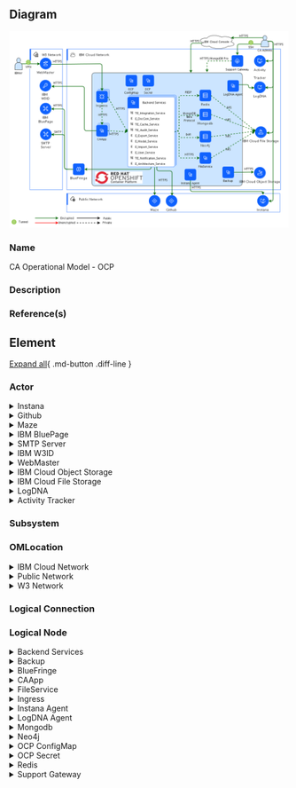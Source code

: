 

## Diagram

![CA Operational Model - OCP](../img/lomview_3o1MKezp8EK.png)


### Name


CA Operational Model - OCP



### Description




### Reference(s)




## Element

[Expand all](#){ .md-button .diff-line }


### Actor


    

<details markdown=1>
<summary markdown="span">Instana</summary>

<table>
    <caption></caption>
    <thead>
        <tr>
            <th></th>
            <th></th>
        </tr>
    </thead>
    <tr>
        <td> <strong>Name</strong> </td>
        <td>Instana</td>
    </tr>
    <tr>
        <td> <strong>Description</strong> </td>
        <td>Leverage Instana for Servers, Middlewares, and Applications Monitor</td>
    </tr>
    <tr>
        <td> <strong>Type</strong> </td>
        <td>IT System</td>
    </tr>
    <tr>
        <td> <strong>Generic Group</strong> </td>
<td>
        
</td>
    </tr>
</table>


</details>


    

<details markdown=1>
<summary markdown="span">Github</summary>

<table>
    <caption></caption>
    <thead>
        <tr>
            <th></th>
            <th></th>
        </tr>
    </thead>
    <tr>
        <td> <strong>Name</strong> </td>
        <td>Github</td>
    </tr>
    <tr>
        <td> <strong>Description</strong> </td>
        <td>Leverages Github for Architecture Data Archive</td>
    </tr>
    <tr>
        <td> <strong>Type</strong> </td>
        <td>IT System</td>
    </tr>
    <tr>
        <td> <strong>Generic Group</strong> </td>
<td>
        
</td>
    </tr>
</table>


</details>


    

<details markdown=1>
<summary markdown="span">Maze</summary>

<table>
    <caption></caption>
    <thead>
        <tr>
            <th></th>
            <th></th>
        </tr>
    </thead>
    <tr>
        <td> <strong>Name</strong> </td>
        <td>Maze</td>
    </tr>
    <tr>
        <td> <strong>Description</strong> </td>
        <td>Cognitive Architect integrated Maze for Cloud Deployment Diagram Render and Auto Deployment</td>
    </tr>
    <tr>
        <td> <strong>Type</strong> </td>
        <td>IT System</td>
    </tr>
    <tr>
        <td> <strong>Generic Group</strong> </td>
<td>
        
</td>
    </tr>
</table>


</details>


    

<details markdown=1>
<summary markdown="span">IBM BluePage</summary>

<table>
    <caption></caption>
    <thead>
        <tr>
            <th></th>
            <th></th>
        </tr>
    </thead>
    <tr>
        <td> <strong>Name</strong> </td>
        <td>IBM BluePage</td>
    </tr>
    <tr>
        <td> <strong>Description</strong> </td>
        <td>IBM BluePage provides users profile information, including firstnName, lastName, avatar, notesId</td>
    </tr>
    <tr>
        <td> <strong>Type</strong> </td>
        <td>IT System</td>
    </tr>
    <tr>
        <td> <strong>Generic Group</strong> </td>
<td>
        
</td>
    </tr>
</table>


</details>


    

<details markdown=1>
<summary markdown="span">SMTP Server</summary>

<table>
    <caption></caption>
    <thead>
        <tr>
            <th></th>
            <th></th>
        </tr>
    </thead>
    <tr>
        <td> <strong>Name</strong> </td>
        <td>SMTP Server</td>
    </tr>
    <tr>
        <td> <strong>Description</strong> </td>
        <td>Uses Internal SMTP Server to send email notification</td>
    </tr>
    <tr>
        <td> <strong>Type</strong> </td>
        <td>IT System</td>
    </tr>
    <tr>
        <td> <strong>Generic Group</strong> </td>
<td>
        
</td>
    </tr>
</table>


</details>


    

<details markdown=1>
<summary markdown="span">IBM W3ID</summary>

<table>
    <caption></caption>
    <thead>
        <tr>
            <th></th>
            <th></th>
        </tr>
    </thead>
    <tr>
        <td> <strong>Name</strong> </td>
        <td>IBM W3ID</td>
    </tr>
    <tr>
        <td> <strong>Description</strong> </td>
        <td>Leverage IBM W3ID for IBMer authentication</td>
    </tr>
    <tr>
        <td> <strong>Type</strong> </td>
        <td>IT System</td>
    </tr>
    <tr>
        <td> <strong>Generic Group</strong> </td>
<td>
        
</td>
    </tr>
</table>


</details>


    

<details markdown=1>
<summary markdown="span">WebMaster</summary>

<table>
    <caption></caption>
    <thead>
        <tr>
            <th></th>
            <th></th>
        </tr>
    </thead>
    <tr>
        <td> <strong>Name</strong> </td>
        <td>WebMaster</td>
    </tr>
    <tr>
        <td> <strong>Description</strong> </td>
        <td></td>
    </tr>
    <tr>
        <td> <strong>Type</strong> </td>
        <td>IT System</td>
    </tr>
    <tr>
        <td> <strong>Generic Group</strong> </td>
<td>
        
</td>
    </tr>
</table>


</details>


    

<details markdown=1>
<summary markdown="span">IBM Cloud Object Storage</summary>

<table>
    <caption></caption>
    <thead>
        <tr>
            <th></th>
            <th></th>
        </tr>
    </thead>
    <tr>
        <td> <strong>Name</strong> </td>
        <td>IBM Cloud Object Storage</td>
    </tr>
    <tr>
        <td> <strong>Description</strong> </td>
        <td>Provided by IBM Cloud, used to store backup data within 7 days.</td>
    </tr>
    <tr>
        <td> <strong>Type</strong> </td>
        <td>IT System</td>
    </tr>
    <tr>
        <td> <strong>Generic Group</strong> </td>
<td>
        
</td>
    </tr>
</table>


</details>


    

<details markdown=1>
<summary markdown="span">IBM Cloud File Storage</summary>

<table>
    <caption></caption>
    <thead>
        <tr>
            <th></th>
            <th></th>
        </tr>
    </thead>
    <tr>
        <td> <strong>Name</strong> </td>
        <td>IBM Cloud File Storage</td>
    </tr>
    <tr>
        <td> <strong>Description</strong> </td>
        <td>IBM Cloud File Storage is flash-backed, durable, fast, and flexible NFS-based file storage. Used to store database and file data.</td>
    </tr>
    <tr>
        <td> <strong>Type</strong> </td>
        <td>IT System</td>
    </tr>
    <tr>
        <td> <strong>Generic Group</strong> </td>
<td>
        
</td>
    </tr>
</table>


</details>


    

<details markdown=1>
<summary markdown="span">LogDNA</summary>

<table>
    <caption></caption>
    <thead>
        <tr>
            <th></th>
            <th></th>
        </tr>
    </thead>
    <tr>
        <td> <strong>Name</strong> </td>
        <td>LogDNA</td>
    </tr>
    <tr>
        <td> <strong>Description</strong> </td>
        <td>LogDNA is the service provided by IBM Cloud, receives the container log by the LogDNA agent within the cluster.</td>
    </tr>
    <tr>
        <td> <strong>Type</strong> </td>
        <td>IT System</td>
    </tr>
    <tr>
        <td> <strong>Generic Group</strong> </td>
<td>
        
</td>
    </tr>
</table>


</details>


    

<details markdown=1>
<summary markdown="span">Activity Tracker</summary>

<table>
    <caption></caption>
    <thead>
        <tr>
            <th></th>
            <th></th>
        </tr>
    </thead>
    <tr>
        <td> <strong>Name</strong> </td>
        <td>Activity Tracker</td>
    </tr>
    <tr>
        <td> <strong>Description</strong> </td>
        <td>Activity Tracker is the service provided by IBM Cloud, used to monitor the events in the Servers.</td>
    </tr>
    <tr>
        <td> <strong>Type</strong> </td>
        <td>IT System</td>
    </tr>
    <tr>
        <td> <strong>Generic Group</strong> </td>
<td>
        
</td>
    </tr>
</table>


</details>


    



### Subsystem




### OMLocation


    

<details markdown=1>
<summary markdown="span">IBM Cloud Network</summary>

<table>
    <caption></caption>
    <thead>
        <tr>
            <th></th>
            <th></th>
        </tr>
    </thead>
    <tr>
        <td> <strong>Name</strong> </td>
        <td>IBM Cloud Network</td>
    </tr>
    <tr>
        <td> <strong>Description</strong> </td>
        <td></td>
    </tr>
</table>


</details>


    

<details markdown=1>
<summary markdown="span">Public Network</summary>

<table>
    <caption></caption>
    <thead>
        <tr>
            <th></th>
            <th></th>
        </tr>
    </thead>
    <tr>
        <td> <strong>Name</strong> </td>
        <td>Public Network</td>
    </tr>
    <tr>
        <td> <strong>Description</strong> </td>
        <td></td>
    </tr>
</table>


</details>


    

<details markdown=1>
<summary markdown="span">W3 Network</summary>

<table>
    <caption></caption>
    <thead>
        <tr>
            <th></th>
            <th></th>
        </tr>
    </thead>
    <tr>
        <td> <strong>Name</strong> </td>
        <td>W3 Network</td>
    </tr>
    <tr>
        <td> <strong>Description</strong> </td>
        <td></td>
    </tr>
</table>


</details>


    



### Logical Connection


    



### Logical Node


    

<details markdown=1>
<summary markdown="span">Backend Services</summary>

<table>
    <caption></caption>
    <thead>
        <tr>
            <th></th>
            <th></th>
        </tr>
    </thead>
    <tr>
        <td> <strong>Name</strong> </td>
        <td>Backend Services</td>
    </tr>
    <tr>
        <td> <strong>Description</strong> </td>
        <td></td>
    </tr>
    <tr>
        <td> <strong>Type</strong> </td>
        <td></td>
    </tr>
    <tr>
        <td> <strong>Primary Capability</strong> </td>
        <td>
            
        </td>
    </tr>
    <tr>
        <td> <strong>Implementation</strong> </td>
        <td>
            
                <div><a href="">Loopback4</a></div>
            
                <div><a href="">Node.js</a></div>
            
                <div><a href="">Redis Pub/Sub APIs</a></div>
            
                <div><a href="">Redis SDK</a></div>
            
                <div><a href="">Loopback3</a></div>
            
                <div><a href="">Python</a></div>
            
                <div><a href="">Liberty</a></div>
            
                <div><a href="">POI</a></div>
            
                <div><a href="">Spring Boot</a></div>
            
        </td>
    </tr>
    <tr>
        <td> <strong>Architectural Decision</strong> </td>
        <td>
            
        </td>
    </tr>
    <tr>
        <td> <strong>Non Functional Requirement</strong> </td>
        <td>
            
        </td>
    </tr>
    <tr>
        <td> <strong>Generic Group</strong> </td>
        <td></td>
    </tr>
    <tr>
        <td> <strong>Sub-level Diagram</strong> </td>
        <td></td>
    </tr>
    <tr>
        <td> <strong>Related Diagrams</strong> </td>
        <td>
            
                <div><a href="../../Logical-Operational-View/ITAA Operational Model - OCP">ITAA Operational Model - OCP</a></div>
            
                <div><a href="../../Logical-Operational-View/CA Operational Model - OCP">CA Operational Model - OCP</a></div>
            
        </td>
    </tr>
    <tr>
        <td> <strong>Related Elements</strong> </td>
        <td>
            
                <div>IBM Cloud Network</div>
                
                    
                    <li><a href="../../Logical-Operational-View/ITAA Operational Model - OCP">ITAA Operational Model - OCP</a></li>
                    
                    <li><a href="../../Logical-Operational-View/CA Operational Model - OCP">CA Operational Model - OCP</a></li>
                    
                
            
            
                <div>E_User_Service</div>
                
                    
                    <li><div><a href="../../Logical-Operational-View/ITAA Operational Model - OCP">ITAA Operational Model - OCP</a></div></li>
                    
                    <li><div><a href="../../Logical-Operational-View/CA Operational Model - OCP">CA Operational Model - OCP</a></div></li>
                    
                    <li><div><a href="../../Logical-Operational-View/LOM View - In updates">LOM View - In updates</a></div></li>
                    
                    <li><div><a href="../../Services-View/Architecture Overview">Architecture Overview</a></div></li>
                    
                    <li><div><a href="../../Sequence-View/CA authorization new scenarios">CA authorization new scenarios</a></div></li>
                    
                    <li><div><a href="../../Sequence-View/CA authorization old scenarios">CA authorization old scenarios</a></div></li>
                    
                    <li><div><a href="../../Sequence-View/User Login & Session Mgt Process">User Login & Session Mgt Process</a></div></li>
                    
                    <li><div><a href="../../Sequence-View/Peer Review Request - Expire process">Peer Review Request - Expire process</a></div></li>
                    
                    <li><div><a href="../../Sequence-View/ Customization Export Flow"> Customization Export Flow</a></div></li>
                    
                    <li><div><a href="../../Sequence-View/Peer Review Request - Request process">Peer Review Request - Request process</a></div></li>
                    
                    <li><div><a href="../../Static-View/Overall Service Interaction">Overall Service Interaction</a></div></li>
                    
                    <li><div><a href="../../Static-View/3-rd Party Service Interaction">3-rd Party Service Interaction</a></div></li>
                    
                
            
                <div>E_DocGen_Service</div>
                
                    
                    <li><div><a href="../../Prescribed-Operational-View/POM View - In updates">POM View - In updates</a></div></li>
                    
                    <li><div><a href="../../Logical-Operational-View/ITAA Operational Model - OCP">ITAA Operational Model - OCP</a></div></li>
                    
                    <li><div><a href="../../Logical-Operational-View/CA Operational Model - OCP">CA Operational Model - OCP</a></div></li>
                    
                    <li><div><a href="../../Logical-Operational-View/LOM View - In updates">LOM View - In updates</a></div></li>
                    
                    <li><div><a href="../../Services-View/Architecture Overview">Architecture Overview</a></div></li>
                    
                    <li><div><a href="../../Sequence-View/ Customization Export Flow"> Customization Export Flow</a></div></li>
                    
                    <li><div><a href="../../Static-View/Overall Service Interaction">Overall Service Interaction</a></div></li>
                    
                
            
                <div>E_Model_Service</div>
                
                    
                    <li><div><a href="../../Logical-Operational-View/ITAA Operational Model - OCP">ITAA Operational Model - OCP</a></div></li>
                    
                    <li><div><a href="../../Logical-Operational-View/CA Operational Model - OCP">CA Operational Model - OCP</a></div></li>
                    
                    <li><div><a href="../../Logical-Operational-View/LOM View - In updates">LOM View - In updates</a></div></li>
                    
                    <li><div><a href="../../Services-View/Architecture Overview">Architecture Overview</a></div></li>
                    
                    <li><div><a href="../../Sequence-View/Process Flow - Train co_occurrence model">Process Flow - Train co_occurrence model</a></div></li>
                    
                    <li><div><a href="../../Sequence-View/Process Flow - Search Architecture Assets">Process Flow - Search Architecture Assets</a></div></li>
                    
                    <li><div><a href="../../Static-View/Overall Service Interaction">Overall Service Interaction</a></div></li>
                    
                
            
                <div>E_Export_Service</div>
                
                    
                    <li><div><a href="../../Prescribed-Operational-View/POM View - In updates">POM View - In updates</a></div></li>
                    
                    <li><div><a href="../../Logical-Operational-View/ITAA Operational Model - OCP">ITAA Operational Model - OCP</a></div></li>
                    
                    <li><div><a href="../../Logical-Operational-View/CA Operational Model - OCP">CA Operational Model - OCP</a></div></li>
                    
                    <li><div><a href="../../Logical-Operational-View/LOM View - In updates">LOM View - In updates</a></div></li>
                    
                    <li><div><a href="../../Services-View/Architecture Overview">Architecture Overview</a></div></li>
                    
                    <li><div><a href="../../Static-View/Overall Service Interaction">Overall Service Interaction</a></div></li>
                    
                
            
                <div>E_Architecture_Service</div>
                
                    
                    <li><div><a href="../../Logical-Operational-View/ITAA Operational Model - OCP">ITAA Operational Model - OCP</a></div></li>
                    
                    <li><div><a href="../../Logical-Operational-View/CA Operational Model - OCP">CA Operational Model - OCP</a></div></li>
                    
                    <li><div><a href="../../Logical-Operational-View/LOM View - In updates">LOM View - In updates</a></div></li>
                    
                    <li><div><a href="../../Services-View/Architecture Overview">Architecture Overview</a></div></li>
                    
                    <li><div><a href="../../Sequence-View/IIAA-4071: create drill down diagram flow">IIAA-4071: create drill down diagram flow</a></div></li>
                    
                    <li><div><a href="../../Sequence-View/CA authorization new scenarios">CA authorization new scenarios</a></div></li>
                    
                    <li><div><a href="../../Sequence-View/CA authorization old scenarios">CA authorization old scenarios</a></div></li>
                    
                    <li><div><a href="../../Sequence-View/Peer Review Request - Expire process">Peer Review Request - Expire process</a></div></li>
                    
                    <li><div><a href="../../Sequence-View/Auto Return Pen Flow">Auto Return Pen Flow</a></div></li>
                    
                    <li><div><a href="../../Sequence-View/ Customization Export Flow"> Customization Export Flow</a></div></li>
                    
                    <li><div><a href="../../Sequence-View/Process Flow - Train co_occurrence model">Process Flow - Train co_occurrence model</a></div></li>
                    
                    <li><div><a href="../../Sequence-View/Peer Review Request - Request process">Peer Review Request - Request process</a></div></li>
                    
                    <li><div><a href="../../Sequence-View/Process Flow - Search Architecture Assets">Process Flow - Search Architecture Assets</a></div></li>
                    
                
            
                <div>E_Import_Service</div>
                
                    
                    <li><div><a href="../../Logical-Operational-View/ITAA Operational Model - OCP">ITAA Operational Model - OCP</a></div></li>
                    
                    <li><div><a href="../../Logical-Operational-View/CA Operational Model - OCP">CA Operational Model - OCP</a></div></li>
                    
                    <li><div><a href="../../Logical-Operational-View/LOM View - In updates">LOM View - In updates</a></div></li>
                    
                    <li><div><a href="../../Services-View/Architecture Overview">Architecture Overview</a></div></li>
                    
                    <li><div><a href="../../Static-View/Overall Service Interaction">Overall Service Interaction</a></div></li>
                    
                
            
                <div>TE_Integration_Service</div>
                
                    
                    <li><div><a href="../../Logical-Operational-View/ITAA Operational Model - OCP">ITAA Operational Model - OCP</a></div></li>
                    
                    <li><div><a href="../../Logical-Operational-View/CA Operational Model - OCP">CA Operational Model - OCP</a></div></li>
                    
                    <li><div><a href="../../Logical-Operational-View/LOM View - In updates">LOM View - In updates</a></div></li>
                    
                    <li><div><a href="../../Services-View/Architecture Overview">Architecture Overview</a></div></li>
                    
                    <li><div><a href="../../Sequence-View/Solution Advisor Integration - Update Opportunity">Solution Advisor Integration - Update Opportunity</a></div></li>
                    
                    <li><div><a href="../../Static-View/CA and Maze Integration">CA and Maze Integration</a></div></li>
                    
                    <li><div><a href="../../Static-View/Overall Service Interaction">Overall Service Interaction</a></div></li>
                    
                    <li><div><a href="../../Static-View/3-rd Party Service Interaction">3-rd Party Service Interaction</a></div></li>
                    
                
            
                <div>TE_Audit_Service</div>
                
                    
                    <li><div><a href="../../Logical-Operational-View/ITAA Operational Model - OCP">ITAA Operational Model - OCP</a></div></li>
                    
                    <li><div><a href="../../Logical-Operational-View/CA Operational Model - OCP">CA Operational Model - OCP</a></div></li>
                    
                    <li><div><a href="../../Logical-Operational-View/LOM View - In updates">LOM View - In updates</a></div></li>
                    
                    <li><div><a href="../../Services-View/Architecture Overview">Architecture Overview</a></div></li>
                    
                    <li><div><a href="../../Sequence-View/CA authorization new scenarios">CA authorization new scenarios</a></div></li>
                    
                    <li><div><a href="../../Sequence-View/CA authorization old scenarios">CA authorization old scenarios</a></div></li>
                    
                    <li><div><a href="../../Sequence-View/Auto Return Pen Flow">Auto Return Pen Flow</a></div></li>
                    
                    <li><div><a href="../../Static-View/Overall Service Interaction">Overall Service Interaction</a></div></li>
                    
                
            
                <div>TE_Cache_Service</div>
                
                    
                    <li><div><a href="../../Logical-Operational-View/ITAA Operational Model - OCP">ITAA Operational Model - OCP</a></div></li>
                    
                    <li><div><a href="../../Logical-Operational-View/CA Operational Model - OCP">CA Operational Model - OCP</a></div></li>
                    
                    <li><div><a href="../../Logical-Operational-View/LOM View - In updates">LOM View - In updates</a></div></li>
                    
                    <li><div><a href="../../Services-View/Architecture Overview">Architecture Overview</a></div></li>
                    
                    <li><div><a href="../../Sequence-View/Process Flow - Search Architecture Assets">Process Flow - Search Architecture Assets</a></div></li>
                    
                    <li><div><a href="../../Static-View/Overall Service Interaction">Overall Service Interaction</a></div></li>
                    
                
            
                <div>TE_Notification_Service</div>
                
                    
                    <li><div><a href="../../Logical-Operational-View/ITAA Operational Model - OCP">ITAA Operational Model - OCP</a></div></li>
                    
                    <li><div><a href="../../Logical-Operational-View/CA Operational Model - OCP">CA Operational Model - OCP</a></div></li>
                    
                    <li><div><a href="../../Logical-Operational-View/LOM View - In updates">LOM View - In updates</a></div></li>
                    
                    <li><div><a href="../../Services-View/Architecture Overview">Architecture Overview</a></div></li>
                    
                    <li><div><a href="../../Sequence-View/Peer Review Request - Expire process">Peer Review Request - Expire process</a></div></li>
                    
                    <li><div><a href="../../Sequence-View/Auto Return Pen Flow">Auto Return Pen Flow</a></div></li>
                    
                    <li><div><a href="../../Sequence-View/Process Flow - Train co_occurrence model">Process Flow - Train co_occurrence model</a></div></li>
                    
                    <li><div><a href="../../Sequence-View/Peer Review Request - Request process">Peer Review Request - Request process</a></div></li>
                    
                    <li><div><a href="../../Static-View/Overall Service Interaction">Overall Service Interaction</a></div></li>
                    
                    <li><div><a href="../../Static-View/3-rd Party Service Interaction">3-rd Party Service Interaction</a></div></li>
                    
                
            
        </td>
    </tr>
    
</table>


</details>


    

<details markdown=1>
<summary markdown="span">Backup</summary>

<table>
    <caption></caption>
    <thead>
        <tr>
            <th></th>
            <th></th>
        </tr>
    </thead>
    <tr>
        <td> <strong>Name</strong> </td>
        <td>Backup</td>
    </tr>
    <tr>
        <td> <strong>Description</strong> </td>
        <td></td>
    </tr>
    <tr>
        <td> <strong>Type</strong> </td>
        <td></td>
    </tr>
    <tr>
        <td> <strong>Primary Capability</strong> </td>
        <td>
            
        </td>
    </tr>
    <tr>
        <td> <strong>Implementation</strong> </td>
        <td>
            
        </td>
    </tr>
    <tr>
        <td> <strong>Architectural Decision</strong> </td>
        <td>
            
        </td>
    </tr>
    <tr>
        <td> <strong>Non Functional Requirement</strong> </td>
        <td>
            
        </td>
    </tr>
    <tr>
        <td> <strong>Generic Group</strong> </td>
        <td></td>
    </tr>
    <tr>
        <td> <strong>Sub-level Diagram</strong> </td>
        <td></td>
    </tr>
    <tr>
        <td> <strong>Related Diagrams</strong> </td>
        <td>
            
                <div><a href="../../Logical-Operational-View/ITAA Operational Model - OCP">ITAA Operational Model - OCP</a></div>
            
                <div><a href="../../Logical-Operational-View/CA Operational Model - OCP">CA Operational Model - OCP</a></div>
            
        </td>
    </tr>
    <tr>
        <td> <strong>Related Elements</strong> </td>
        <td>
            
                <div>IBM Cloud Network</div>
                
                    
                    <li><a href="../../Logical-Operational-View/ITAA Operational Model - OCP">ITAA Operational Model - OCP</a></li>
                    
                    <li><a href="../../Logical-Operational-View/CA Operational Model - OCP">CA Operational Model - OCP</a></li>
                    
                
            
            
        </td>
    </tr>
    
</table>


</details>


    

<details markdown=1>
<summary markdown="span">BlueFringe</summary>

<table>
    <caption></caption>
    <thead>
        <tr>
            <th></th>
            <th></th>
        </tr>
    </thead>
    <tr>
        <td> <strong>Name</strong> </td>
        <td>BlueFringe</td>
    </tr>
    <tr>
        <td> <strong>Description</strong> </td>
        <td>BlueFringe is an offering from IBM CIO Network Engineering team, enable connections from IBM Cloud account to IBM's Intranet</td>
    </tr>
    <tr>
        <td> <strong>Type</strong> </td>
        <td></td>
    </tr>
    <tr>
        <td> <strong>Primary Capability</strong> </td>
        <td>
            
                <div>network routing</div>
            
        </td>
    </tr>
    <tr>
        <td> <strong>Implementation</strong> </td>
        <td>
            
        </td>
    </tr>
    <tr>
        <td> <strong>Architectural Decision</strong> </td>
        <td>
            
                <div><a href="../../Architectural Decisions/architecturaldecision_r1epW-pDe9">Use BlueFringe to connect w3 network</a></div>
            
        </td>
    </tr>
    <tr>
        <td> <strong>Non Functional Requirement</strong> </td>
        <td>
            
        </td>
    </tr>
    <tr>
        <td> <strong>Generic Group</strong> </td>
        <td></td>
    </tr>
    <tr>
        <td> <strong>Sub-level Diagram</strong> </td>
        <td></td>
    </tr>
    <tr>
        <td> <strong>Related Diagrams</strong> </td>
        <td>
            
                <div><a href="../../Logical-Operational-View/CA Operational Model - OCP">CA Operational Model - OCP</a></div>
            
                <div><a href="../../IT-System-View/IT System View - IBM Cloud Based">IT System View - IBM Cloud Based</a></div>
            
        </td>
    </tr>
    <tr>
        <td> <strong>Related Elements</strong> </td>
        <td>
            
                <div>Use BlueFringe to connect w3 network</div>
                
                    
                    <li><a href="../../Logical-Operational-View/ITAA Operational Model - OCP">ITAA Operational Model - OCP</a></li>
                    
                    <li><a href="../../Logical-Operational-View/CA Operational Model - OCP">CA Operational Model - OCP</a></li>
                    
                    <li><a href="../../IT-System-View/IT System View - IBM Cloud Based">IT System View - IBM Cloud Based</a></li>
                    
                
            
                <div>IBM Cloud Network</div>
                
                    
                    <li><a href="../../Logical-Operational-View/ITAA Operational Model - OCP">ITAA Operational Model - OCP</a></li>
                    
                    <li><a href="../../Logical-Operational-View/CA Operational Model - OCP">CA Operational Model - OCP</a></li>
                    
                
            
            
                <div>network routing</div>
                
            
        </td>
    </tr>
    
</table>


</details>


    

<details markdown=1>
<summary markdown="span">CAApp</summary>

<table>
    <caption></caption>
    <thead>
        <tr>
            <th></th>
            <th></th>
        </tr>
    </thead>
    <tr>
        <td> <strong>Name</strong> </td>
        <td>CAApp</td>
    </tr>
    <tr>
        <td> <strong>Description</strong> </td>
        <td></td>
    </tr>
    <tr>
        <td> <strong>Type</strong> </td>
        <td></td>
    </tr>
    <tr>
        <td> <strong>Primary Capability</strong> </td>
        <td>
            
        </td>
    </tr>
    <tr>
        <td> <strong>Implementation</strong> </td>
        <td>
            
        </td>
    </tr>
    <tr>
        <td> <strong>Architectural Decision</strong> </td>
        <td>
            
        </td>
    </tr>
    <tr>
        <td> <strong>Non Functional Requirement</strong> </td>
        <td>
            
        </td>
    </tr>
    <tr>
        <td> <strong>Generic Group</strong> </td>
        <td></td>
    </tr>
    <tr>
        <td> <strong>Sub-level Diagram</strong> </td>
        <td></td>
    </tr>
    <tr>
        <td> <strong>Related Diagrams</strong> </td>
        <td>
            
                <div><a href="../../Logical-Operational-View/ITAA Operational Model - OCP">ITAA Operational Model - OCP</a></div>
            
                <div><a href="../../Logical-Operational-View/CA Operational Model - OCP">CA Operational Model - OCP</a></div>
            
        </td>
    </tr>
    <tr>
        <td> <strong>Related Elements</strong> </td>
        <td>
            
                <div>IBM Cloud Network</div>
                
                    
                    <li><a href="../../Logical-Operational-View/ITAA Operational Model - OCP">ITAA Operational Model - OCP</a></li>
                    
                    <li><a href="../../Logical-Operational-View/CA Operational Model - OCP">CA Operational Model - OCP</a></li>
                    
                
            
            
        </td>
    </tr>
    
</table>


</details>


    

<details markdown=1>
<summary markdown="span">FileService</summary>

<table>
    <caption></caption>
    <thead>
        <tr>
            <th></th>
            <th></th>
        </tr>
    </thead>
    <tr>
        <td> <strong>Name</strong> </td>
        <td>FileService</td>
    </tr>
    <tr>
        <td> <strong>Description</strong> </td>
        <td></td>
    </tr>
    <tr>
        <td> <strong>Type</strong> </td>
        <td></td>
    </tr>
    <tr>
        <td> <strong>Primary Capability</strong> </td>
        <td>
            
        </td>
    </tr>
    <tr>
        <td> <strong>Implementation</strong> </td>
        <td>
            
        </td>
    </tr>
    <tr>
        <td> <strong>Architectural Decision</strong> </td>
        <td>
            
        </td>
    </tr>
    <tr>
        <td> <strong>Non Functional Requirement</strong> </td>
        <td>
            
        </td>
    </tr>
    <tr>
        <td> <strong>Generic Group</strong> </td>
        <td></td>
    </tr>
    <tr>
        <td> <strong>Sub-level Diagram</strong> </td>
        <td></td>
    </tr>
    <tr>
        <td> <strong>Related Diagrams</strong> </td>
        <td>
            
                <div><a href="../../Logical-Operational-View/ITAA Operational Model - OCP">ITAA Operational Model - OCP</a></div>
            
                <div><a href="../../Logical-Operational-View/CA Operational Model - OCP">CA Operational Model - OCP</a></div>
            
        </td>
    </tr>
    <tr>
        <td> <strong>Related Elements</strong> </td>
        <td>
            
                <div>IBM Cloud Network</div>
                
                    
                    <li><a href="../../Logical-Operational-View/ITAA Operational Model - OCP">ITAA Operational Model - OCP</a></li>
                    
                    <li><a href="../../Logical-Operational-View/CA Operational Model - OCP">CA Operational Model - OCP</a></li>
                    
                
            
            
        </td>
    </tr>
    
</table>


</details>


    

<details markdown=1>
<summary markdown="span">Ingress</summary>

<table>
    <caption></caption>
    <thead>
        <tr>
            <th></th>
            <th></th>
        </tr>
    </thead>
    <tr>
        <td> <strong>Name</strong> </td>
        <td>Ingress</td>
    </tr>
    <tr>
        <td> <strong>Description</strong> </td>
        <td></td>
    </tr>
    <tr>
        <td> <strong>Type</strong> </td>
        <td></td>
    </tr>
    <tr>
        <td> <strong>Primary Capability</strong> </td>
        <td>
            
                <div>connectivity & transformation</div>
            
        </td>
    </tr>
    <tr>
        <td> <strong>Implementation</strong> </td>
        <td>
            
        </td>
    </tr>
    <tr>
        <td> <strong>Architectural Decision</strong> </td>
        <td>
            
        </td>
    </tr>
    <tr>
        <td> <strong>Non Functional Requirement</strong> </td>
        <td>
            
        </td>
    </tr>
    <tr>
        <td> <strong>Generic Group</strong> </td>
        <td></td>
    </tr>
    <tr>
        <td> <strong>Sub-level Diagram</strong> </td>
        <td></td>
    </tr>
    <tr>
        <td> <strong>Related Diagrams</strong> </td>
        <td>
            
                <div><a href="../../Logical-Operational-View/ITAA Operational Model - OCP">ITAA Operational Model - OCP</a></div>
            
                <div><a href="../../Logical-Operational-View/CA Operational Model - OCP">CA Operational Model - OCP</a></div>
            
                <div><a href="../../IT-System-View/IT System View - IBM Cloud Based">IT System View - IBM Cloud Based</a></div>
            
        </td>
    </tr>
    <tr>
        <td> <strong>Related Elements</strong> </td>
        <td>
            
                <div>IBM Cloud Network</div>
                
                    
                    <li><a href="../../Logical-Operational-View/ITAA Operational Model - OCP">ITAA Operational Model - OCP</a></li>
                    
                    <li><a href="../../Logical-Operational-View/CA Operational Model - OCP">CA Operational Model - OCP</a></li>
                    
                
            
            
                <div>connectivity & transformation</div>
                
            
        </td>
    </tr>
    
</table>


</details>


    

<details markdown=1>
<summary markdown="span">Instana Agent</summary>

<table>
    <caption></caption>
    <thead>
        <tr>
            <th></th>
            <th></th>
        </tr>
    </thead>
    <tr>
        <td> <strong>Name</strong> </td>
        <td>Instana Agent</td>
    </tr>
    <tr>
        <td> <strong>Description</strong> </td>
        <td></td>
    </tr>
    <tr>
        <td> <strong>Type</strong> </td>
        <td></td>
    </tr>
    <tr>
        <td> <strong>Primary Capability</strong> </td>
        <td>
            
        </td>
    </tr>
    <tr>
        <td> <strong>Implementation</strong> </td>
        <td>
            
        </td>
    </tr>
    <tr>
        <td> <strong>Architectural Decision</strong> </td>
        <td>
            
        </td>
    </tr>
    <tr>
        <td> <strong>Non Functional Requirement</strong> </td>
        <td>
            
        </td>
    </tr>
    <tr>
        <td> <strong>Generic Group</strong> </td>
        <td></td>
    </tr>
    <tr>
        <td> <strong>Sub-level Diagram</strong> </td>
        <td></td>
    </tr>
    <tr>
        <td> <strong>Related Diagrams</strong> </td>
        <td>
            
                <div><a href="../../Logical-Operational-View/CA Operational Model - OCP">CA Operational Model - OCP</a></div>
            
        </td>
    </tr>
    <tr>
        <td> <strong>Related Elements</strong> </td>
        <td>
            
                <div>IBM Cloud Network</div>
                
                    
                    <li><a href="../../Logical-Operational-View/ITAA Operational Model - OCP">ITAA Operational Model - OCP</a></li>
                    
                    <li><a href="../../Logical-Operational-View/CA Operational Model - OCP">CA Operational Model - OCP</a></li>
                    
                
            
            
        </td>
    </tr>
    
</table>


</details>


    

<details markdown=1>
<summary markdown="span">LogDNA Agent</summary>

<table>
    <caption></caption>
    <thead>
        <tr>
            <th></th>
            <th></th>
        </tr>
    </thead>
    <tr>
        <td> <strong>Name</strong> </td>
        <td>LogDNA Agent</td>
    </tr>
    <tr>
        <td> <strong>Description</strong> </td>
        <td></td>
    </tr>
    <tr>
        <td> <strong>Type</strong> </td>
        <td></td>
    </tr>
    <tr>
        <td> <strong>Primary Capability</strong> </td>
        <td>
            
        </td>
    </tr>
    <tr>
        <td> <strong>Implementation</strong> </td>
        <td>
            
        </td>
    </tr>
    <tr>
        <td> <strong>Architectural Decision</strong> </td>
        <td>
            
        </td>
    </tr>
    <tr>
        <td> <strong>Non Functional Requirement</strong> </td>
        <td>
            
        </td>
    </tr>
    <tr>
        <td> <strong>Generic Group</strong> </td>
        <td></td>
    </tr>
    <tr>
        <td> <strong>Sub-level Diagram</strong> </td>
        <td></td>
    </tr>
    <tr>
        <td> <strong>Related Diagrams</strong> </td>
        <td>
            
                <div><a href="../../Logical-Operational-View/ITAA Operational Model - OCP">ITAA Operational Model - OCP</a></div>
            
                <div><a href="../../Logical-Operational-View/CA Operational Model - OCP">CA Operational Model - OCP</a></div>
            
        </td>
    </tr>
    <tr>
        <td> <strong>Related Elements</strong> </td>
        <td>
            
                <div>IBM Cloud Network</div>
                
                    
                    <li><a href="../../Logical-Operational-View/ITAA Operational Model - OCP">ITAA Operational Model - OCP</a></li>
                    
                    <li><a href="../../Logical-Operational-View/CA Operational Model - OCP">CA Operational Model - OCP</a></li>
                    
                
            
            
        </td>
    </tr>
    
</table>


</details>


    

<details markdown=1>
<summary markdown="span">Mongodb</summary>

<table>
    <caption></caption>
    <thead>
        <tr>
            <th></th>
            <th></th>
        </tr>
    </thead>
    <tr>
        <td> <strong>Name</strong> </td>
        <td>Mongodb</td>
    </tr>
    <tr>
        <td> <strong>Description</strong> </td>
        <td>Mongodb is used to store User Information, History Data, Audit, and Integration Data. </td>
    </tr>
    <tr>
        <td> <strong>Type</strong> </td>
        <td></td>
    </tr>
    <tr>
        <td> <strong>Primary Capability</strong> </td>
        <td>
            
                <div>data</div>
            
        </td>
    </tr>
    <tr>
        <td> <strong>Implementation</strong> </td>
        <td>
            
        </td>
    </tr>
    <tr>
        <td> <strong>Architectural Decision</strong> </td>
        <td>
            
        </td>
    </tr>
    <tr>
        <td> <strong>Non Functional Requirement</strong> </td>
        <td>
            
        </td>
    </tr>
    <tr>
        <td> <strong>Generic Group</strong> </td>
        <td></td>
    </tr>
    <tr>
        <td> <strong>Sub-level Diagram</strong> </td>
        <td></td>
    </tr>
    <tr>
        <td> <strong>Related Diagrams</strong> </td>
        <td>
            
                <div><a href="../../Logical-Operational-View/ITAA Operational Model - OCP">ITAA Operational Model - OCP</a></div>
            
                <div><a href="../../Logical-Operational-View/CA Operational Model - OCP">CA Operational Model - OCP</a></div>
            
                <div><a href="../../Logical-Operational-View/LOM View - In updates">LOM View - In updates</a></div>
            
                <div><a href="../../IT-System-View/IT System View - IBM Cloud Based">IT System View - IBM Cloud Based</a></div>
            
        </td>
    </tr>
    <tr>
        <td> <strong>Related Elements</strong> </td>
        <td>
            
                <div>IBM Cloud Network</div>
                
                    
                    <li><a href="../../Logical-Operational-View/ITAA Operational Model - OCP">ITAA Operational Model - OCP</a></li>
                    
                    <li><a href="../../Logical-Operational-View/CA Operational Model - OCP">CA Operational Model - OCP</a></li>
                    
                
            
            
                <div>data</div>
                
            
        </td>
    </tr>
    
</table>


</details>


    

<details markdown=1>
<summary markdown="span">Neo4j</summary>

<table>
    <caption></caption>
    <thead>
        <tr>
            <th></th>
            <th></th>
        </tr>
    </thead>
    <tr>
        <td> <strong>Name</strong> </td>
        <td>Neo4j</td>
    </tr>
    <tr>
        <td> <strong>Description</strong> </td>
        <td>Neo4j is used store Architecture Meta Data, and Architecture Instana Data. </td>
    </tr>
    <tr>
        <td> <strong>Type</strong> </td>
        <td></td>
    </tr>
    <tr>
        <td> <strong>Primary Capability</strong> </td>
        <td>
            
                <div>data</div>
            
        </td>
    </tr>
    <tr>
        <td> <strong>Implementation</strong> </td>
        <td>
            
        </td>
    </tr>
    <tr>
        <td> <strong>Architectural Decision</strong> </td>
        <td>
            
                <div><a href="../../Architectural Decisions/architecturaldecision_HkB_Zx2a74HhY">Use Neo4j to store Architecture Data</a></div>
            
        </td>
    </tr>
    <tr>
        <td> <strong>Non Functional Requirement</strong> </td>
        <td>
            
                <div><a href="../../Non Functional Requirements/nonfunctionalrequirement_rklwWx3pXEB2F">System Availability</a></div>
            
        </td>
    </tr>
    <tr>
        <td> <strong>Generic Group</strong> </td>
        <td></td>
    </tr>
    <tr>
        <td> <strong>Sub-level Diagram</strong> </td>
        <td></td>
    </tr>
    <tr>
        <td> <strong>Related Diagrams</strong> </td>
        <td>
            
                <div><a href="../../Logical-Operational-View/ITAA Operational Model - OCP">ITAA Operational Model - OCP</a></div>
            
                <div><a href="../../Logical-Operational-View/CA Operational Model - OCP">CA Operational Model - OCP</a></div>
            
                <div><a href="../../Logical-Operational-View/LOM View - In updates">LOM View - In updates</a></div>
            
                <div><a href="../../IT-System-View/IT System View - IBM Cloud Based">IT System View - IBM Cloud Based</a></div>
            
        </td>
    </tr>
    <tr>
        <td> <strong>Related Elements</strong> </td>
        <td>
            
                <div>System Availability</div>
                
                    
                    <li><a href="../../Logical-Operational-View/ITAA Operational Model - OCP">ITAA Operational Model - OCP</a></li>
                    
                    <li><a href="../../Logical-Operational-View/CA Operational Model - OCP">CA Operational Model - OCP</a></li>
                    
                    <li><a href="../../Logical-Operational-View/LOM View - In updates">LOM View - In updates</a></li>
                    
                    <li><a href="../../IT-System-View/IT System View - IBM Cloud Based">IT System View - IBM Cloud Based</a></li>
                    
                
            
                <div>Use Neo4j to store Architecture Data</div>
                
                    
                    <li><a href="../../Logical-Operational-View/ITAA Operational Model - OCP">ITAA Operational Model - OCP</a></li>
                    
                    <li><a href="../../Logical-Operational-View/CA Operational Model - OCP">CA Operational Model - OCP</a></li>
                    
                    <li><a href="../../Logical-Operational-View/LOM View - In updates">LOM View - In updates</a></li>
                    
                    <li><a href="../../IT-System-View/IT System View - IBM Cloud Based">IT System View - IBM Cloud Based</a></li>
                    
                
            
                <div>IBM Cloud Network</div>
                
                    
                    <li><a href="../../Logical-Operational-View/ITAA Operational Model - OCP">ITAA Operational Model - OCP</a></li>
                    
                    <li><a href="../../Logical-Operational-View/CA Operational Model - OCP">CA Operational Model - OCP</a></li>
                    
                
            
            
                <div>data</div>
                
            
        </td>
    </tr>
    
</table>


</details>


    

<details markdown=1>
<summary markdown="span">OCP ConfigMap</summary>

<table>
    <caption></caption>
    <thead>
        <tr>
            <th></th>
            <th></th>
        </tr>
    </thead>
    <tr>
        <td> <strong>Name</strong> </td>
        <td>OCP ConfigMap</td>
    </tr>
    <tr>
        <td> <strong>Description</strong> </td>
        <td></td>
    </tr>
    <tr>
        <td> <strong>Type</strong> </td>
        <td></td>
    </tr>
    <tr>
        <td> <strong>Primary Capability</strong> </td>
        <td>
            
        </td>
    </tr>
    <tr>
        <td> <strong>Implementation</strong> </td>
        <td>
            
        </td>
    </tr>
    <tr>
        <td> <strong>Architectural Decision</strong> </td>
        <td>
            
        </td>
    </tr>
    <tr>
        <td> <strong>Non Functional Requirement</strong> </td>
        <td>
            
        </td>
    </tr>
    <tr>
        <td> <strong>Generic Group</strong> </td>
        <td></td>
    </tr>
    <tr>
        <td> <strong>Sub-level Diagram</strong> </td>
        <td></td>
    </tr>
    <tr>
        <td> <strong>Related Diagrams</strong> </td>
        <td>
            
                <div><a href="../../Logical-Operational-View/ITAA Operational Model - OCP">ITAA Operational Model - OCP</a></div>
            
                <div><a href="../../Logical-Operational-View/CA Operational Model - OCP">CA Operational Model - OCP</a></div>
            
        </td>
    </tr>
    <tr>
        <td> <strong>Related Elements</strong> </td>
        <td>
            
                <div>IBM Cloud Network</div>
                
                    
                    <li><a href="../../Logical-Operational-View/ITAA Operational Model - OCP">ITAA Operational Model - OCP</a></li>
                    
                    <li><a href="../../Logical-Operational-View/CA Operational Model - OCP">CA Operational Model - OCP</a></li>
                    
                
            
            
        </td>
    </tr>
    
</table>


</details>


    

<details markdown=1>
<summary markdown="span">OCP Secret</summary>

<table>
    <caption></caption>
    <thead>
        <tr>
            <th></th>
            <th></th>
        </tr>
    </thead>
    <tr>
        <td> <strong>Name</strong> </td>
        <td>OCP Secret</td>
    </tr>
    <tr>
        <td> <strong>Description</strong> </td>
        <td></td>
    </tr>
    <tr>
        <td> <strong>Type</strong> </td>
        <td></td>
    </tr>
    <tr>
        <td> <strong>Primary Capability</strong> </td>
        <td>
            
        </td>
    </tr>
    <tr>
        <td> <strong>Implementation</strong> </td>
        <td>
            
        </td>
    </tr>
    <tr>
        <td> <strong>Architectural Decision</strong> </td>
        <td>
            
        </td>
    </tr>
    <tr>
        <td> <strong>Non Functional Requirement</strong> </td>
        <td>
            
        </td>
    </tr>
    <tr>
        <td> <strong>Generic Group</strong> </td>
        <td></td>
    </tr>
    <tr>
        <td> <strong>Sub-level Diagram</strong> </td>
        <td></td>
    </tr>
    <tr>
        <td> <strong>Related Diagrams</strong> </td>
        <td>
            
                <div><a href="../../Logical-Operational-View/ITAA Operational Model - OCP">ITAA Operational Model - OCP</a></div>
            
                <div><a href="../../Logical-Operational-View/CA Operational Model - OCP">CA Operational Model - OCP</a></div>
            
        </td>
    </tr>
    <tr>
        <td> <strong>Related Elements</strong> </td>
        <td>
            
                <div>IBM Cloud Network</div>
                
                    
                    <li><a href="../../Logical-Operational-View/ITAA Operational Model - OCP">ITAA Operational Model - OCP</a></li>
                    
                    <li><a href="../../Logical-Operational-View/CA Operational Model - OCP">CA Operational Model - OCP</a></li>
                    
                
            
            
        </td>
    </tr>
    
</table>


</details>


    

<details markdown=1>
<summary markdown="span">Redis</summary>

<table>
    <caption></caption>
    <thead>
        <tr>
            <th></th>
            <th></th>
        </tr>
    </thead>
    <tr>
        <td> <strong>Name</strong> </td>
        <td>Redis</td>
    </tr>
    <tr>
        <td> <strong>Description</strong> </td>
        <td>Redis is used for two capabilities<div><ul><li>Used to cache frequent fetch data, like users private &amp; bookmarked architecture list</li><li>Used as notification framework to subscribe/emit events. </li></ul></div></td>
    </tr>
    <tr>
        <td> <strong>Type</strong> </td>
        <td></td>
    </tr>
    <tr>
        <td> <strong>Primary Capability</strong> </td>
        <td>
            
                <div>data</div>
            
        </td>
    </tr>
    <tr>
        <td> <strong>Implementation</strong> </td>
        <td>
            
        </td>
    </tr>
    <tr>
        <td> <strong>Architectural Decision</strong> </td>
        <td>
            
        </td>
    </tr>
    <tr>
        <td> <strong>Non Functional Requirement</strong> </td>
        <td>
            
                <div><a href="../../Non Functional Requirements/nonfunctionalrequirement_rklwWx3pXEB2F">System Availability</a></div>
            
        </td>
    </tr>
    <tr>
        <td> <strong>Generic Group</strong> </td>
        <td></td>
    </tr>
    <tr>
        <td> <strong>Sub-level Diagram</strong> </td>
        <td></td>
    </tr>
    <tr>
        <td> <strong>Related Diagrams</strong> </td>
        <td>
            
                <div><a href="../../Logical-Operational-View/ITAA Operational Model - OCP">ITAA Operational Model - OCP</a></div>
            
                <div><a href="../../Logical-Operational-View/CA Operational Model - OCP">CA Operational Model - OCP</a></div>
            
                <div><a href="../../Logical-Operational-View/LOM View - In updates">LOM View - In updates</a></div>
            
                <div><a href="../../IT-System-View/IT System View - IBM Cloud Based">IT System View - IBM Cloud Based</a></div>
            
        </td>
    </tr>
    <tr>
        <td> <strong>Related Elements</strong> </td>
        <td>
            
                <div>System Availability</div>
                
                    
                    <li><a href="../../Logical-Operational-View/ITAA Operational Model - OCP">ITAA Operational Model - OCP</a></li>
                    
                    <li><a href="../../Logical-Operational-View/CA Operational Model - OCP">CA Operational Model - OCP</a></li>
                    
                    <li><a href="../../Logical-Operational-View/LOM View - In updates">LOM View - In updates</a></li>
                    
                    <li><a href="../../IT-System-View/IT System View - IBM Cloud Based">IT System View - IBM Cloud Based</a></li>
                    
                
            
                <div>IBM Cloud Network</div>
                
                    
                    <li><a href="../../Logical-Operational-View/ITAA Operational Model - OCP">ITAA Operational Model - OCP</a></li>
                    
                    <li><a href="../../Logical-Operational-View/CA Operational Model - OCP">CA Operational Model - OCP</a></li>
                    
                
            
            
                <div>data</div>
                
            
        </td>
    </tr>
    
</table>


</details>


    

<details markdown=1>
<summary markdown="span">Support Gateway</summary>

<table>
    <caption></caption>
    <thead>
        <tr>
            <th></th>
            <th></th>
        </tr>
    </thead>
    <tr>
        <td> <strong>Name</strong> </td>
        <td>Support Gateway</td>
    </tr>
    <tr>
        <td> <strong>Description</strong> </td>
        <td></td>
    </tr>
    <tr>
        <td> <strong>Type</strong> </td>
        <td></td>
    </tr>
    <tr>
        <td> <strong>Primary Capability</strong> </td>
        <td>
            
        </td>
    </tr>
    <tr>
        <td> <strong>Implementation</strong> </td>
        <td>
            
        </td>
    </tr>
    <tr>
        <td> <strong>Architectural Decision</strong> </td>
        <td>
            
        </td>
    </tr>
    <tr>
        <td> <strong>Non Functional Requirement</strong> </td>
        <td>
            
        </td>
    </tr>
    <tr>
        <td> <strong>Generic Group</strong> </td>
        <td></td>
    </tr>
    <tr>
        <td> <strong>Sub-level Diagram</strong> </td>
        <td></td>
    </tr>
    <tr>
        <td> <strong>Related Diagrams</strong> </td>
        <td>
            
                <div><a href="../../Logical-Operational-View/ITAA Operational Model - OCP">ITAA Operational Model - OCP</a></div>
            
                <div><a href="../../Logical-Operational-View/CA Operational Model - OCP">CA Operational Model - OCP</a></div>
            
        </td>
    </tr>
    <tr>
        <td> <strong>Related Elements</strong> </td>
        <td>
            
                <div>IBM Cloud Network</div>
                
                    
                    <li><a href="../../Logical-Operational-View/ITAA Operational Model - OCP">ITAA Operational Model - OCP</a></li>
                    
                    <li><a href="../../Logical-Operational-View/CA Operational Model - OCP">CA Operational Model - OCP</a></li>
                    
                
            
            
        </td>
    </tr>
    
</table>


</details>


    

